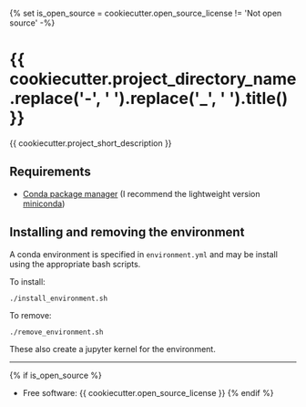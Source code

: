 {% set is_open_source = cookiecutter.open_source_license != 'Not open source' -%}
# {{ cookiecutter.project_directory_name.replace('-', ' ').replace('_', ' ').title() }}

{{ cookiecutter.project_short_description }}

## Requirements

* [Conda package manager](https://conda.io/en/latest/) (I recommend the lightweight version [miniconda](https://docs.conda.io/en/latest/miniconda.html))

## Installing and removing the environment

A conda environment is specified in `environment.yml` and may be install using the appropriate bash scripts. 

To install:

    ./install_environment.sh
    
To remove:

    ./remove_environment.sh
    
These also create a jupyter kernel for the environment.

---
{% if is_open_source %}
* Free software: {{ cookiecutter.open_source_license }}
{% endif %}